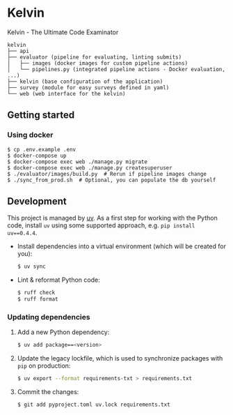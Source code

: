 # Kelvin

Kelvin - The Ultimate Code Examinator

```
kelvin
├── api
├── evaluator (pipeline for evaluating, linting submits)
│   ├── images (docker images for custom pipeline actions)
│   └── pipelines.py (integrated pipeline actions - Docker evaluation, ...)
├── kelvin (base configuration of the application)
├── survey (module for easy surveys defined in yaml)
└── web (web interface for the kelvin)
```

## Getting started

### Using docker

```shell-session
$ cp .env.example .env
$ docker-compose up
$ docker-compose exec web ./manage.py migrate
$ docker-compose exec web ./manage.py createsuperuser
$ ./evaluator/images/build.py  # Rerun if pipeline images change
$ ./sync_from_prod.sh  # Optional, you can populate the db yourself
```

## Development
This project is managed by [uv](https://github.com/astral-sh/uv). As a first step for working
with the Python code, install `uv` using some supported approach, e.g. `pip install uv==0.4.4`.

- Install dependencies into a virtual environment (which will be created for you):
    ```bash
    $ uv sync
    ```
- Lint & reformat Python code:
    ```bash
    $ ruff check
    $ ruff format
    ```

### Updating dependencies
1) Add a new Python dependency:
    ```bash
    $ uv add package==<version>
    ```
2) Update the legacy lockfile, which is used to synchronize packages with `pip` on production:
    ```bash
    $ uv export --format requirements-txt > requirements.txt
    ```
3) Commit the changes:
    ```bash
    $ git add pyproject.toml uv.lock requirements.txt
    ```
